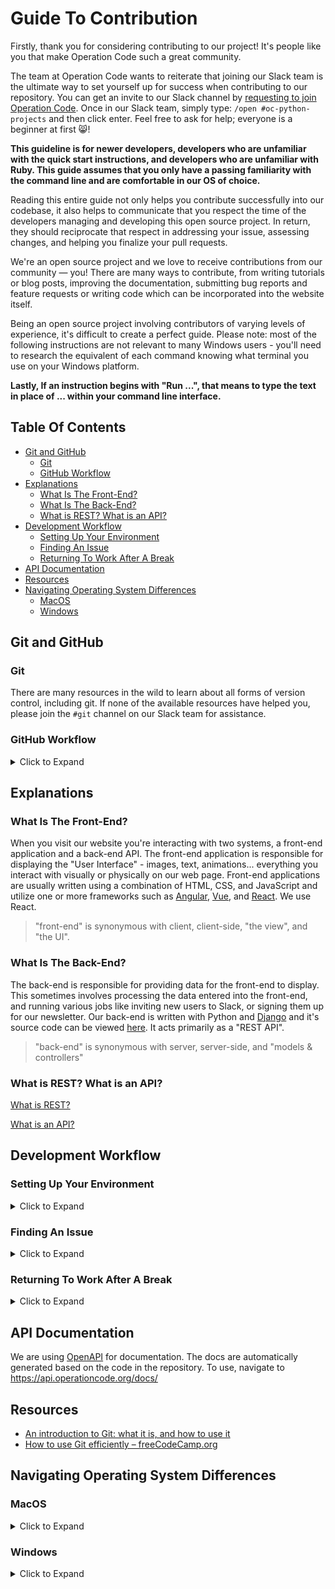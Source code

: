 # Guide To Contribution

Firstly, thank you for considering contributing to our project! It's people like you that make Operation Code such a 
great community.

The team at Operation Code wants to reiterate that joining our Slack team is the ultimate way to set yourself up for 
success when contributing to our repository. You can get an invite to our Slack channel by 
[requesting to join Operation Code](https://operationcode.org/join). Once in our Slack team, simply type: 
`/open #oc-python-projects` and then click enter. Feel free to ask for help; everyone is a beginner at first :smile_cat:!

**This guideline is for newer developers, developers who are unfamiliar with the quick start instructions, and 
developers who are unfamiliar with Ruby. This guide assumes that you only have a passing familiarity with the command 
line and are comfortable in our OS of choice.**

Reading this entire guide not only helps you contribute successfully into our codebase, it also helps to communicate 
that you respect the time of the developers managing and developing this open source project. In return, they should 
reciprocate that respect in addressing your issue, assessing changes, and helping you finalize your pull requests.

We're an open source project and we love to receive contributions from our community — you! There are many ways to 
contribute, from writing tutorials or blog posts, improving the documentation, submitting bug reports and feature 
requests or writing code which can be incorporated into the website itself.

Being an open source project involving contributors of varying levels of experience, it's difficult to create a perfect 
guide. Please note: most of the following instructions are not relevant to many Windows users - you'll need to research 
the equivalent of each command knowing what terminal you use on your Windows platform.

**Lastly, If an instruction begins with "Run ...", that means to type the text in place of ... within your command line 
interface.**

## Table Of Contents

- [Git and GitHub](#git-and-github)
	- [Git](#git)
	- [GitHub Workflow](#github-workflow)
- [Explanations](#explanations)
	- [What Is The Front-End?](#what-is-the-front-end)
	- [What Is The Back-End?](#what-is-the-back-end)
	- [What is REST? What is an API?](#what-is-rest-what-is-an-api)
- [Development Workflow](#development-workflow)
	- [Setting Up Your Environment](#setting-up-your-environment)
	- [Finding An Issue](#finding-an-issue)
	- [Returning To Work After A Break](#returning-to-work-after-a-break)
- [API Documentation](#api-documentation)
- [Resources](#resources)
- [Navigating Operating System Differences](#navigating-operating-system-differences)
	- [MacOS](#macos)
	- [Windows](#windows)

## Git and GitHub

### Git

There are many resources in the wild to learn about all forms of version control, including git. If none of the 
available resources have helped you, please join the `#git` channel on our Slack team for assistance.

### GitHub Workflow

<details>
    <summary>Click to Expand</summary>
    <ol>
        <li> While not required, before working on an issue you may want to post a comment on the issue asking to claim
            it.
        </li>
        <li> Once you've claimed an issue, feel free to <a href="https://help.github.com/articles/fork-a-repo/">fork the
            repository</a></li>
        <li> If you follow all of the instructions in the help article above, you'll be able to create a branch. That's
            <code>git checkout -b YOUR_BRANCH_NAME</code> Note that some companies and organizations have branch-naming
            conventions - we do not.
        </li>
        <li> Once you make a branch, you're free to open your preferred text editor and code. If you don't have a
            preferred text editor, Operation Code recommends <a href="https://www.jetbrains.com/pycharm/">Pycharm</a>
            and
            <a href="https://code.visualstudio.com/"> Visual Studio
                Code</a> (more commonly referred to as "VS Code" and not to be confused with Visual Studio). You'll want
            to follow along with <a href="#development-workflow">development workflow</a> to see how you should go about
            coding in the repository.
        </li>
        <li> When your changes are complete, commit your changes. If you use <code>git commit</code> often, you'll
            notice your commit is taking longer than usual! That's because we have a "pre-commit hook". This hook is <a
                    href="https://stackoverflow.com/questions/8503559/what-is-linting">linting</a>, formatting (example:
            changing tabs to spaces), and testing all of your changes. If a test fails, so does the commit. If your code
            had changes after formatting, you'll need to re-stage those file(s) and use <code> git commit --amend</code>
            to add the linted/formatted code to your original commit.
        </li>
        <li> After committing, push your branch to your forked repository. <code>git push -u origin
            YOUR_BRANCH_NAME</code> should do the trick.
        </li>
        <li> Create a pull request within two weeks of claiming the issue, <a
                href="https://help.github.com/articles/creating-a-pull-request-from-a-fork/">using that branch on your
            fork.</a>
    </ol>
</details>

  ## Explanations

  ### What Is The Front-End?

  When you visit our website you're interacting with two systems, a front-end application and a back-end API. The 
  front-end application is responsible for displaying the "User Interface" - images, text, animations... everything 
  you interact with visually or physically on our web page. Front-end applications are usually written using a 
  combination of HTML, CSS, and JavaScript and utilize one or more frameworks such as [Angular](https://angular.io/), 
  [Vue](https://vuejs.org/), and [React](https://reactjs.org/). We use React.

> "front-end" is synonymous with client, client-side, "the view", and "the UI".

### What Is The Back-End?

The back-end is responsible for providing data for the front-end to display. This sometimes involves processing the 
data entered into the front-end, and running various jobs like inviting new users to Slack, or signing them up for 
our newsletter. Our back-end is written with Python and [Django](https://www.djangoproject.com/) and it's source code can be viewed
 [here](https://github.com/OperationCode/back-end). It acts primarily as a "REST API".

> "back-end" is synonymous with server, server-side, and "models & controllers"

### What is REST? What is an API?

[What is REST?](https://www.codecademy.com/articles/what-is-rest)

[What is an API?](https://medium.freecodecamp.org/what-is-an-api-in-english-please-b880a3214a82)


## Development Workflow

### Setting Up Your Environment

<details>
  <summary>Click to Expand</summary>
In order to work on the backend of the **Operation Code** site, you will need to install a few things.

There are three options for local setup:

<ul>
  <li> <a href="/docs/setup/docker_setup.md">Docker</a> (recommended)</li>
  <li> <a href="/docs/setup/native_setup.md">Native</a> </li>
  <li> <a href="/docs/setup/aws_vm_setup.md">AWS Virtual Machine</a> </li>
</ul>
</details>

###  Finding An Issue

<details>
  <summary>Click to Expand</summary>
<ul>
<li> Now you have everything setup, you will need to find issues to work on. **Operation Code** uses Github's built in issue tracker. A listing of all our issues can be found <a href="https://github.com/OperationCode/back-end/issues">here</a></li>

<li>Familiarize yourself with the issue types below, and browse for an issue that you want to work on. Don't be afraid to ask for clarification or help. </li>

<li> Once you have found an issue, leave a comment stating that you plan to work on the issue. Once assigned to you, your mission is a go! </li>

### Issue Types

Issue types are managed through labels. The below labels help us easily identify and manage issues with different workflows.

#### [Bug](https://github.com/OperationCode/back-end/issues?q=is%3Aopen+is%3Aissue+label%3A%22Type%3A+Bug%22)

Bugs are errors in code that produce unintended or unexpected results. 
In addition to the `bug` label, there may also be a tag indicating what the bug affects. 
For example [issue#124](https://github.com/OperationCode/operationcode/issues/124) was a bug that affected 
the testing environment.

#### [Feature](https://github.com/OperationCode/back-end/issues?q=is%3Aissue+is%3Aopen+label%3A%22Type%3A+Feature%22)

Features either add new functionality or improve existing functionality.

#### [Beginner friendly](https://github.com/OperationCode/back-end/issues?q=is%3Aopen+is%3Aissue+label%3A%22beginner+friendly%22)

These items are hand picked as being great candidates as your first issue to work on.

#### [Roadmap](https://github.com/OperationCode/operationcode/projects/4)

High level overview of upcoming Operation Code goals.  This is the source of upcoming issues.

## Working On Your Issue

* Please first **read** Operation Code's [guidelines for working an issue](https://github.com/OperationCode/operationcode/blob/master/CONTRIBUTING.md#guidelines-for-working-an-issue)

* From the forked and cloned repository on your environment, you can now create a [feature branch](http://nvie.com/posts/a-successful-git-branching-model/). It is a good idea to name your branch after the issue it is attached to.

```bash
git checkout -b [feature-branch-name]
```

* You can check the branch your are currently working on by using the `branch` command.

```bash
git branch
```

* Once you have finished your work, head over to **Operation Code**'s main GitHub page, and make a pull request. More information about pull requests can be found in the next section.

* To return to your main `master` branch, type the following in the terminal:

```bash
git checkout master
```

</details>

### Returning To Work After A Break

<details>
  <summary>Click to Expand</summary>
Some issues take awhile to code a solution for. It is very normal to take a large amount of time to turn in 
well-written work that resolves an issue! In the meantime, there could be many other people contributing to the 
code base. Since we use Git, you'll want to keep you project up-to-date with the `master` branch so there are no 
[merge conflicts](https://help.github.com/articles/about-merge-conflicts/) to resolve when you make your pull request.
<ol>
  <li> <a href="https://help.github.com/articles/syncing-a-fork/">Keep your fork in sync with Operation Code's master branch.</a></li>
</ol>
</details>

## API Documentation

We are using [OpenAPI](https://swagger.io/docs/specification/about/) for documentation. 
The docs are automatically generated based on the code in the repository.
To use, navigate to https://api.operationcode.org/docs/

## Resources

- [An introduction to Git: what it is, and how to use it](https://medium.freecodecamp.org/what-is-git-and-how-to-use-it-c341b049ae61)
- [How to use Git efficiently – freeCodeCamp.org](https://medium.freecodecamp.org/how-to-use-git-efficiently-54320a236369?source=linkShare-e41cd5edcdac-1535829065)

## Navigating Operating System Differences

### MacOS

<details>
  <summary>Click to Expand</summary>

#### Update Your Mac

If possible, we highly recommend updating to the latest version of MacOS.
- [Apple instructions to Upgrade MacOS](http://www.apple.com/macos/how-to-upgrade/)

If your machine has limitations on the operating system it can run, know that our development has been tested and 
works on **MacOSX Yosemite v10.10.5**. If you are utilizing an older version of MacOSX, we ask that you continue to 
progress through the tutorials and let us know if everything works out okay for you. We're interested in finding the 
oldest Mac Operating System required to develop on this project, but it is difficult to test.

Please file an issue to update this README.md if you use an older OS and were able to navigate installation instructions.

#### Xcode Command Line Tools

If you have xcode installed ensure that it is updated to the latest version through the app store.  
The full xcode package is not required for the command line tools.

Running the following in your terminal window should prompt you to install the xcode command line tools if you don't 
already have it installed.

```
gcc
```

You can verify installation with the command below, you should see similar output:

```
gcc --version
Configured with: --prefix=/Library/Developer/CommandLineTools/usr --with-gxx-include-dir=/usr/include/c++/4.2.1
Apple LLVM version 6.0 (clang-600.0.54) (based on LLVM 3.5svn)
Target: x86_64-apple-darwin14.0.0
Thread model: posix
```

- [A guide to installing xcode command line tools](http://railsapps.github.io/xcode-command-line-tools.html)


#### Git

The easiest way to install git is with [homebrew](https://brew.sh/).
```
brew install git
```

You can also install Github Desktop for the Graphical interface into github.  
There is no need to install the Command Line tools if you installed git with homebrew.

- [Github Desktop](https://desktop.github.com/)

</details>

### Windows

<details>
  <summary>Click to Expand</summary>
  
#### Git

Download and install Git for Windows from https://git-scm.com/download/win

#### Python

Download the latest version of python at https://www.python.org/downloads/, (3.7.3 at time of writing)

Follow the steps found in the [Quick Start Guide](https://github.com/OperationCode/back-end/blob/master/README.md#quick-start)

Occasionally you will deal with path issues this is fixed within windows by adding the appropriate key value pair to the path.

To add them in your path, you can go to your Control Panel by clicking on the `Start` > type in: `Control Panel` > 
click on `System and Security` > click on `System` > on the left hand side, click on `Advanced System Settings` > near 
the bottom of the window, click on the `Environment Variables` and then under the `User variables for {USER}` click on 
the `Path` table and click on `Edit..`.

Now add those paths one at a time that are listed above into your user environment path if they are not already there. 
This is assuming you are installing in the default folders during the installation of the programs used on the back-end.

You can also install Github Desktop for a GUI Interface to Github.  If you do this you don't want to install the 
Command Line tools, as CMDER and Git For Windows are more recent versions.

- [Github for Desktop](https://desktop.github.com/)

</details>